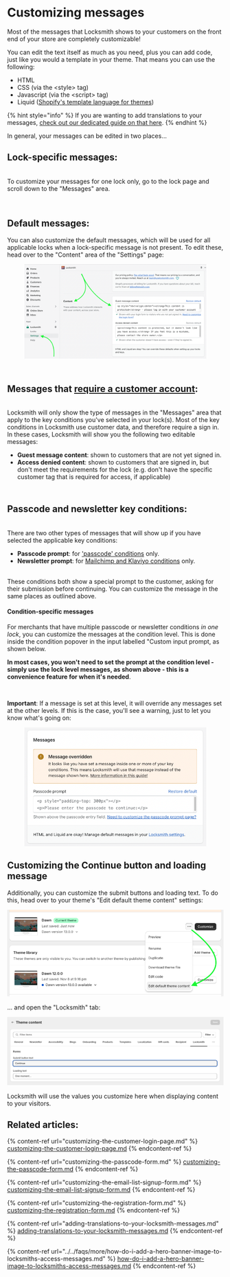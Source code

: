 # Customizing messages

Most of the messages that Locksmith shows to your customers on the front end of your store are completely customizable!

You can edit the text itself as much as you need, plus you can add code, just like you would a template in your theme. That means you can use the following:

* HTML
* CSS (via the \<style> tag)
* Javascript (via the \<script> tag)
* Liquid ([Shopify's template language for themes](https://shopify.dev/docs/themes/liquid/reference/basics))

{% hint style="info" %}
If you are wanting to add translations to your messages, [check out our dedicated guide on that here](adding-translations-to-your-locksmith-messages.md).
{% endhint %}

In general, your messages can be edited in two places...

## Lock-specific messages:

\
To customize your messages for one lock only, go to the lock page and scroll down to the "Messages" area.

<figure><img src="../../.gitbook/assets/Screenshot 2025-03-20 at 5.46.05 PM.png" alt=""><figcaption></figcaption></figure>

## Default messages:

You can also customize the default messages, which will be used for all applicable locks when a lock-specific message is not present. To edit these, head over to the "Content" area of the "Settings" page:

<figure><img src="../../.gitbook/assets/Screen Shot 2022-11-08 at 9.00.15 PM.png" alt=""><figcaption></figcaption></figure>

\
Messages that [require a customer account](../../keys/customer-account-keys.md):
--------------------------------------------------------------------------------

\
Locksmith will only show the type of messages in the "Messages" area that apply to the key conditions you've selected in your lock(s). Most of the key conditions in Locksmith use customer data, and therefore require a sign in. In these cases, Locksmith will show you the following two editable messages:

* **Guest message content**: shown to customers that are not yet signed in.
* **Access denied content**: shown to customers that are signed in, but don't meet the requirements for the lock (e.g. don't have the specific customer tag that is required for access, if applicable)

\
Passcode and newsletter key conditions:
---------------------------------------

\
There are two other types of messages that will show up if you have selected the applicable key conditions:

* **Passcode prompt**: for ['passcode' conditions](../../keys/passcode-keys.md) only.&#x20;
* **Newsletter prompt**: for [Mailchimp and Klaviyo conditions](../../keys/more/newsletter-keys.md) only.&#x20;

\
These conditions both show a special prompt to the customer, asking for their submission before continuing. You can customize the message in the same places as outlined above.&#x20;

#### Condition-specific messages

For merchants that have multiple passcode or newsletter conditions _in one lock_, you can customize the messages at the condition level. This is done inside the condition popover in the input labelled "Custom input prompt, as shown below.&#x20;

**In most cases, you won't need to set the prompt at the condition level - simply use the lock level messages, as shown above - this is a convenience feature for when it's needed**.

<figure><img src="../../.gitbook/assets/Screenshot 2025-03-20 at 5.48.03 PM.png" alt=""><figcaption></figcaption></figure>

**Important**: If a message is set at this level, it will override any messages set at the other levels. If this is the case, you'll see a warning, just to let you know what's going on:

<figure><img src="../../.gitbook/assets/Screen Shot 2022-11-08 at 9.06.24 PM.png" alt=""><figcaption></figcaption></figure>

## Customizing the Continue button and loading message

Additionally, you can customize the submit buttons and loading text. To do this, head over to your theme's "Edit default theme content" settings:

![](<../../.gitbook/assets/Screenshot 2024-02-19 at 12.01.12 PM.png>)

... and open the "Locksmith" tab:

![](<../../.gitbook/assets/Screenshot 2024-02-19 at 12.07.40 PM.png>)

Locksmith will use the values you customize here when displaying content to your visitors.

## Related articles:

{% content-ref url="customizing-the-customer-login-page.md" %}
[customizing-the-customer-login-page.md](customizing-the-customer-login-page.md)
{% endcontent-ref %}

{% content-ref url="customizing-the-passcode-form.md" %}
[customizing-the-passcode-form.md](customizing-the-passcode-form.md)
{% endcontent-ref %}

{% content-ref url="customizing-the-email-list-signup-form.md" %}
[customizing-the-email-list-signup-form.md](customizing-the-email-list-signup-form.md)
{% endcontent-ref %}

{% content-ref url="customizing-the-registration-form.md" %}
[customizing-the-registration-form.md](customizing-the-registration-form.md)
{% endcontent-ref %}

{% content-ref url="adding-translations-to-your-locksmith-messages.md" %}
[adding-translations-to-your-locksmith-messages.md](adding-translations-to-your-locksmith-messages.md)
{% endcontent-ref %}

{% content-ref url="../../faqs/more/how-do-i-add-a-hero-banner-image-to-locksmiths-access-messages.md" %}
[how-do-i-add-a-hero-banner-image-to-locksmiths-access-messages.md](../../faqs/more/how-do-i-add-a-hero-banner-image-to-locksmiths-access-messages.md)
{% endcontent-ref %}

